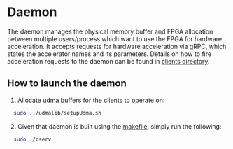 # Daemon

The daemon manages the physical memory buffer and FPGA allocation between multiple users/process which want to use the FPGA for 
hardware acceleration. It accepts requests for hardware acceleration via gRPC, which states the accelerator names and its parameters. 
Details on how to fire acceleration requests to the daemon can be found in [clients directory](../clients). 

## How to launch the daemon
1. Allocate udma buffers for the clients to operate on:
```bash
  sudo ../udmalib/setupUdma.sh
```
2. Given that daemon is built using the [makefile](../makefile), simply run the following: 
```bash
  sudo ./cserv
```
